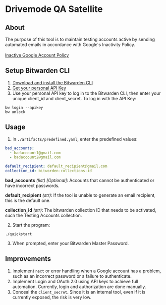 # Drivemode QA Satellite

## About
The purpose of this tool is to maintain testing accounts active by sending automated emails in accordance with Google's Inactivity Policy.
<br><br>
<a href="https://support.google.com/accounts/answer/12418290?hl=en" target="_blank">Inactive Google Account Policy</a>

## Setup Bitwarden CLI
1. <a href="https://bitwarden.com/help/cli/" target="_blank">Download and install the Bitwarden CLI</a>
2. <a href="https://bitwarden.com/help/personal-api-key/" target="_blank">Get your personal API Key</a>
3. Use your personal API key to log in to the Bitwarden CLI, then enter your unique client_id and client_secret. To log in with the API Key:
```commandline
bw login --apikey
bw unlock
```

## Usage
1. In `./artifacts/predefined.yaml`, enter the predefined values:
```yaml
bad_accounts:
  - badaccount1@gmail.com
  - badaccount2@gmail.com

default_recipient: default_recipient@gmail.com
collection_id: bitwarden-collections-id
```
<b>bad_accounts</b> <i>(list) [Optional]</i>:
Accounts that cannot be authenticated or have incorrect passwords.

<b>default_recipient</b> <i>(str)</i>:
If the tool is unable to generate an email recipient, this is the default one.

<b>collection_id</b> <i>(str)</i>:
The bitwarden collection ID that needs to be activated, such the Testing Accounts collection.

2. Start the program:
```commandline
./quickstart
```
3. When prompted, enter your Bitwarden Master Password.

## Improvements
1. Implement `next` or error handling when a Google account has a problem, such as an incorrect password or a failure to authenticate.
2. Implement Login and OAuth 2.0 using API keys to achieve full automation. Currently, login and authorization are done manually.
3. Conceal the `client_secret`. Since it is an internal tool, even if it is currently exposed, the risk is very low.
